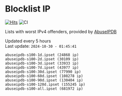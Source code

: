 # Blocklist IP

[![Hits](https://hits.seeyoufarm.com/api/count/incr/badge.svg?url=https%3A%2F%2Fgithub.com%2Fborestad%2Fblocklist-ip%2F&count_bg=%2379C83D&title_bg=%23555555&icon=&icon_color=%23E7E7E7&title=hits&edge_flat=false)](https://hits.seeyoufarm.com)  ![CI](https://img.shields.io/github/workflow/status/borestad/blocklist-ip/CI?style=flat-square)

Lists with worst IPv4 offenders, provided by [AbuseIPDB](https://www.abuseipdb.com/)

<!-- FOOTER-PLACEHOLDER -->
Updated every 5 hours<br>
Last update: `2024-10-30 - 01:45:41`
```
abuseipdb-s100-1d.ipset (24868 ip)
abuseipdb-s100-2d.ipset (30109 ip)
abuseipdb-s100-3d.ipset (33933 ip)
abuseipdb-s100-7d.ipset (43977 ip)
abuseipdb-s100-30d.ipset (77990 ip)
abuseipdb-s100-60d.ipset (108278 ip)
abuseipdb-s100-90d.ipset (130404 ip)
abuseipdb-s100-120d.ipset (155245 ip)
abuseipdb-s100-all.ipset (681972 ip)
```
